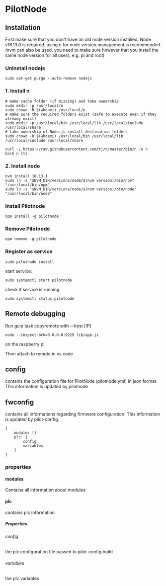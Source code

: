 ﻿# PilotNode

## Installation

First make sure that you don't have an old node version installed.
Node v16.13.0 is required. using n for node version management is recommended.
(nvm can also be used, you need to make sure however that you install the same node version for all users, e.g. pi and root)

### Uninstall nodejs
```
sudo apt-get purge --auto-remove nodejs
```

### 1. Install n
```
# make cache folder (if missing) and take ownership
sudo mkdir -p /usr/local/n
sudo chown -R $(whoami) /usr/local/n
# make sure the required folders exist (safe to execute even if they already exist)
sudo mkdir -p /usr/local/bin /usr/local/lib /usr/local/include /usr/local/share
# take ownership of Node.js install destination folders
sudo chown -R $(whoami) /usr/local/bin /usr/local/lib /usr/local/include /usr/local/share

curl -L https://raw.githubusercontent.com/tj/n/master/bin/n -o n
bash n lts
```

### 2. Install node
```
nvm install 16.13.1
sudo ln -s "$NVM_DIR/versions/node/$(nvm version)/bin/npm" "/usr/local/bin/npm"
sudo ln -s "$NVM_DIR/versions/node/$(nvm version)/bin/node" "/usr/local/bin/node"
```

### Install Pilotnode
```
npm install -g pilotnode
```

### Remove Pilotnode

```
npm remove -g pilotnode
```

### Register as service
```
sudo pilotnode install
```

start service:
```
sudo systemctl start pilotnode
```

check if service is running:
```
sudo systemctl status pilotnode
```

## Remote debugging

Run gulp task copyremote with --host [IP]
```
node --inspect-brk=0.0.0.0:9229 lib/app.js 
```
on the raspberry pi

Then attach to remote in vs code

## config
contains the configuration file for PilotNode (pilotnode.yml) in json format.
This information is updated by pilotnode

## fwconfig
contains all informations regarding firmware configuration. This information is updated by pilot-config.

```
{
    modules []
    plc: {
        config
        variables
    }
}
```

### properties
#### modules
Contains all information about modules

#### plc
contains plc information
##### Properties
###### config
the plc configuration file passed to pilot-config build
###### variables
the plc variables